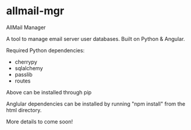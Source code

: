 # allmail-mgr
AllMail Manager

A tool to manage email server user databases. Built on Python & Angular.

Required Python dependencies:
* cherrypy
* sqlalchemy
* passlib
* routes

Above can be installed through pip

Anglular dependencies can be installed by running "npm install" from the html directory.

More details to come soon!
